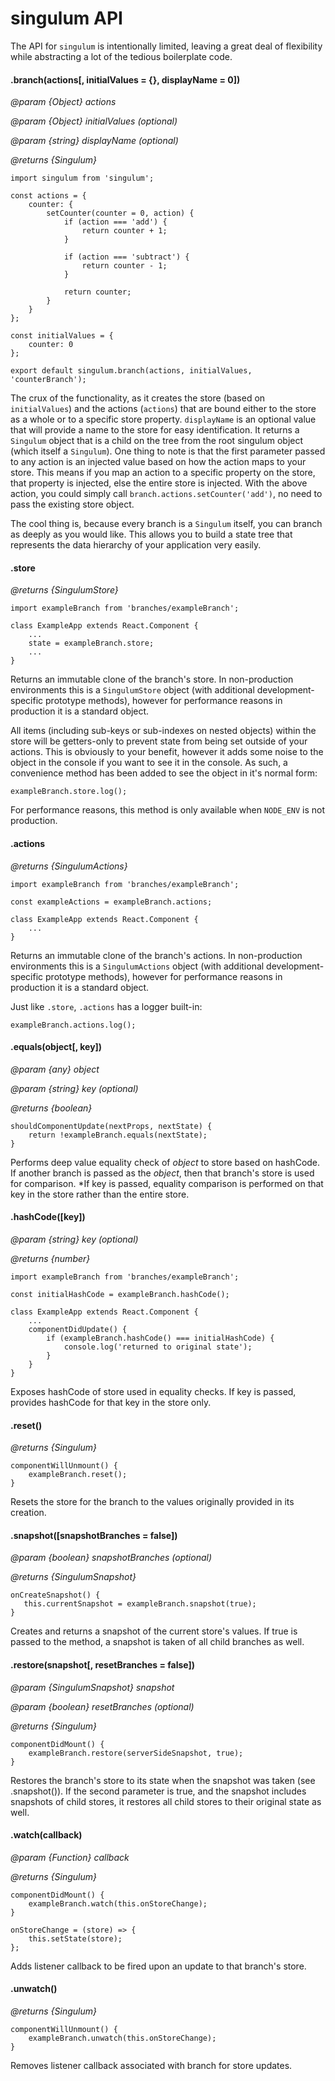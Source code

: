 # singulum API

The API for `singulum` is intentionally limited, leaving a great deal of flexibility while abstracting a lot of the tedious boilerplate code.

#### .branch(actions[, initialValues = {}, displayName = 0])
*@param {Object} actions*

*@param {Object} initialValues (optional)*

*@param {string} displayName (optional)*

*@returns {Singulum}*

```
import singulum from 'singulum';

const actions = {
    counter: {
        setCounter(counter = 0, action) {
            if (action === 'add') {
                return counter + 1;
            }
            
            if (action === 'subtract') {
                return counter - 1;
            }
            
            return counter;
        }
    }
};

const initialValues = {
    counter: 0
};

export default singulum.branch(actions, initialValues, 'counterBranch');
```

The crux of the functionality, as it creates the store (based on `initialValues`) and the actions (`actions`) that are bound either to the store as a whole or to a specific store property. `displayName` is an optional value that will provide a name to the store for easy identification. It returns a `Singulum` object that is a child on the tree from the root singulum object (which itself a `Singulum`). One thing to note is that the first parameter passed to any action is an injected value based on how the action maps to your store. This means if you map an action to a specific property on the store, that property is injected, else the entire store is injected. With the above action, you could simply call `branch.actions.setCounter('add')`, no need to pass the existing store object.

The cool thing is, because every branch is a `Singulum` itself, you can branch as deeply as you would like. This allows you to build a state tree that represents the data hierarchy of your application very easily.

#### .store
*@returns {SingulumStore}*

```
import exampleBranch from 'branches/exampleBranch';

class ExampleApp extends React.Component {
    ...
    state = exampleBranch.store;
    ...
}
```

Returns an immutable clone of the branch's store. In non-production environments this is a `SingulumStore` object (with additional development-specific prototype methods), however for performance reasons in production it is a standard object. 

All items (including sub-keys or sub-indexes on nested objects) within the store will be getters-only to prevent state from being set outside of your actions. This is obviously to your benefit, however it adds some noise to the object in the console if you want to see it in the console. As such, a convenience method has been added to see the object in it's normal form:
 
```
exampleBranch.store.log();
```

For performance reasons, this method is only available when `NODE_ENV` is not production.

#### .actions
*@returns {SingulumActions}*

```
import exampleBranch from 'branches/exampleBranch';

const exampleActions = exampleBranch.actions;

class ExampleApp extends React.Component {
    ...
}
```

Returns an immutable clone of the branch's actions. In non-production environments this is a `SingulumActions` object (with additional development-specific prototype methods), however for performance reasons in production it is a standard object.

Just like `.store`, `.actions` has a logger built-in:

```
exampleBranch.actions.log();
```

#### .equals(object[, key])
*@param {any} object*

*@param {string} key (optional)*

*@returns {boolean}*

```
shouldComponentUpdate(nextProps, nextState) {
    return !exampleBranch.equals(nextState);
}
```

Performs deep value equality check of *object* to store based on hashCode. If another branch is passed as the *object*, then that branch's store is used for comparison. *If key is passed, equality comparison is performed on that key in the store rather than the entire store.

#### .hashCode([key])
*@param {string} key (optional)*

*@returns {number}*

```
import exampleBranch from 'branches/exampleBranch';

const initialHashCode = exampleBranch.hashCode();

class ExampleApp extends React.Component {
    ...
    componentDidUpdate() {
        if (exampleBranch.hashCode() === initialHashCode) {
            console.log('returned to original state');
        }
    }
}
```

Exposes hashCode of store used in equality checks. If key is passed, provides hashCode for that key in the store only.

#### .reset()
*@returns {Singulum}*

```
componentWillUnmount() {
    exampleBranch.reset();
}
```

Resets the store for the branch to the values originally provided in its creation.

#### .snapshot([snapshotBranches = false])
*@param {boolean} snapshotBranches (optional)*

*@returns {SingulumSnapshot}*

```
onCreateSnapshot() {
   this.currentSnapshot = exampleBranch.snapshot(true); 
}
```

Creates and returns a snapshot of the current store's values. If true is passed to the method, a snapshot is taken of all child branches as well.

#### .restore(snapshot[, resetBranches = false])
*@param {SingulumSnapshot} snapshot*

*@param {boolean} resetBranches (optional)*

*@returns {Singulum}*

```
componentDidMount() {
    exampleBranch.restore(serverSideSnapshot, true);
}
```

Restores the branch's store to its state when the snapshot was taken (see .snapshot()). If the second parameter is true, and the snapshot includes snapshots of child stores, it restores all child stores to their original state as well.

#### .watch(callback)
*@param {Function} callback*

*@returns {Singulum}*

```
componentDidMount() {
    exampleBranch.watch(this.onStoreChange);
}

onStoreChange = (store) => {
    this.setState(store);
};
```

Adds listener callback to be fired upon an update to that branch's store.

#### .unwatch()
*@returns {Singulum}*

```
componentWillUnmount() {
    exampleBranch.unwatch(this.onStoreChange);
}
```

Removes listener callback associated with branch for store updates.